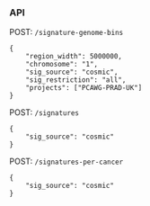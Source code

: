 ### API

POST: `/signature-genome-bins`
```
{
	"region_width": 5000000,
	"chromosome": "1",
	"sig_source": "cosmic",
	"sig_restriction": "all",
	"projects": ["PCAWG-PRAD-UK"]
}
```


POST: `/signatures`
```
{
	"sig_source": "cosmic"
}
```

POST: `/signatures-per-cancer`
```
{
	"sig_source": "cosmic"
}
```
